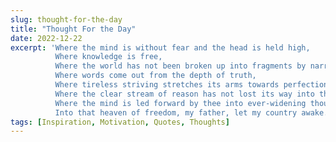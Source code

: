 ```yaml
---
slug: thought-for-the-day
title: "Thought For the Day"
date: 2022-12-22
excerpt: 'Where the mind is without fear and the head is held high,
          Where knowledge is free,
          Where the world has not been broken up into fragments by narrow domestic walls,
          Where words come out from the depth of truth,
          Where tireless striving stretches its arms towards perfection,
          Where the clear stream of reason has not lost its way into the dreary desert sand of dead habit,
          Where the mind is led forward by thee into ever-widening thought and action,
          Into that heaven of freedom, my father, let my country awake.'
tags: [Inspiration, Motivation, Quotes, Thoughts]
---
```


